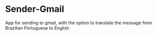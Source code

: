 # Sender-Gmail
App for sending to gmail, with the option to translate the message from Brazilian Portuguese to English
